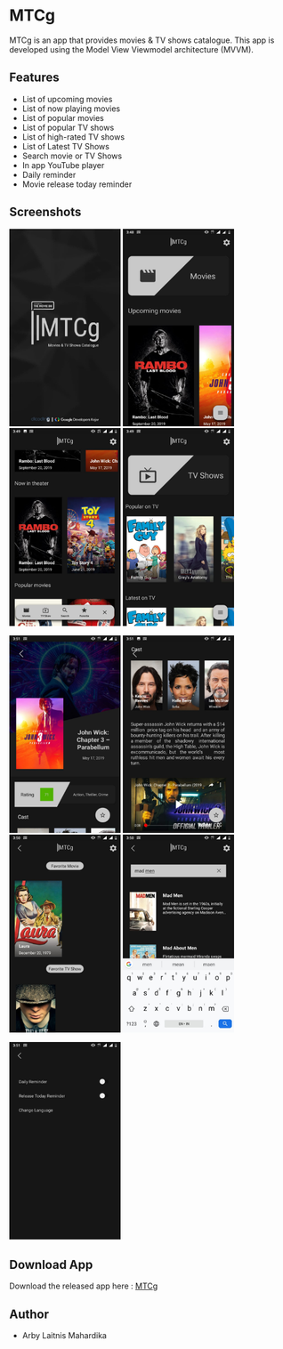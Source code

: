 # MTCg

MTCg is an app that provides movies & TV shows catalogue. This app is developed using the Model View Viewmodel architecture (MVVM).

## Features

* List of upcoming movies
* List of now playing movies
* List of popular movies
* List of popular TV shows
* List of high-rated TV shows
* List of Latest TV Shows
* Search movie or TV Shows
* In app YouTube player
* Daily reminder
* Movie release today reminder

## Screenshots

<img src = "https://github.com/WhiteHoot/MTCg/blob/master/MTCg%20Screenshots/1.jpeg" width ="200" /> <img src = "https://github.com/WhiteHoot/MTCg/blob/master/MTCg%20Screenshots/2.jpeg" width ="200" /> <img src = "https://github.com/WhiteHoot/MTCg/blob/master/MTCg%20Screenshots/3.jpeg" width ="200" /> <img src = "https://github.com/WhiteHoot/MTCg/blob/master/MTCg%20Screenshots/4.jpeg" width ="200" /> <br/>

<img src = "https://github.com/WhiteHoot/MTCg/blob/master/MTCg%20Screenshots/5.jpeg" width ="200" /> <img src = "https://github.com/WhiteHoot/MTCg/blob/master/MTCg%20Screenshots/6.jpeg" width ="200" /> <img src = "https://github.com/WhiteHoot/MTCg/blob/master/MTCg%20Screenshots/7.jpeg" width ="200" /> <img src = "https://github.com/WhiteHoot/MTCg/blob/master/MTCg%20Screenshots/8.jpeg" width ="200" /> <br/>

<img src = "https://github.com/WhiteHoot/MTCg/blob/master/MTCg%20Screenshots/9.jpeg" width ="200" />

## Download App

Download the released app here : [MTCg](https://drive.google.com/open?id=1c4cPMCOsrPgpddWgrekvuOzz0JwGeUmK)


## Author

* Arby Laitnis Mahardika
